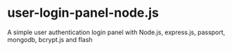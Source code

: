 # user-login-panel-node.js
A simple user authentication login panel with Node.js, express.js, passport, mongodb, bcrypt.js and flash
